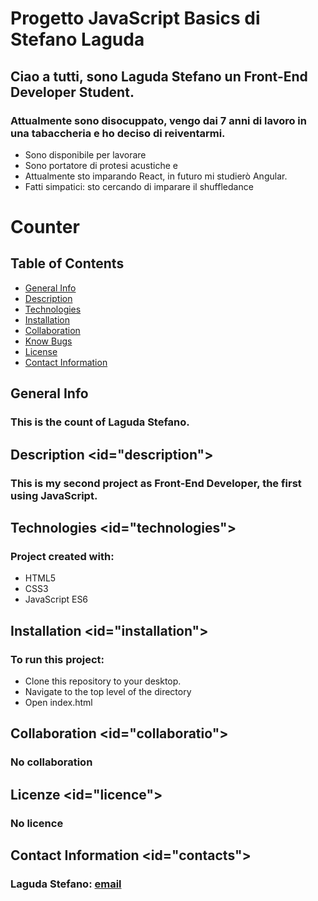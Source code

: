 # Progetto JavaScript Basics di Stefano Laguda
## Ciao a tutti, sono Laguda Stefano un Front-End Developer Student.

### Attualmente sono disocuppato, vengo dai 7 anni di lavoro in una tabaccheria e ho deciso di reiventarmi.
* Sono disponibile per lavorare
* Sono portatore di protesi acustiche e
* Attualmente sto imparando React, in futuro mi studierò Angular.
* Fatti simpatici: sto cercando di imparare il shuffledance


# Counter

## Table of Contents
- [General Info](#general-info)
- [Description](#description)
- [Technologies](#technologies)
- [Installation](#installation)
- [Collaboration](#collaboration)
- [Know Bugs](#know-bugs)
- [License](#license)
- [Contact Information](#contacts)

## General Info
### This is the count of Laguda Stefano.

## Description <id="description">
### This is my second project as Front-End Developer, the first using JavaScript.

## Technologies <id="technologies">
### Project created with:
   * HTML5
   * CSS3
   * JavaScript ES6

## Installation <id="installation">
### To run this project:
  * Clone this repository to your desktop.
  * Navigate to the top level of the directory
  * Open index.html

## Collaboration <id="collaboratio">
### No collaboration

## Licenze <id="licence">
### No licence

## Contact Information <id="contacts">
### Laguda Stefano: [email](laguda92@gmail.com)